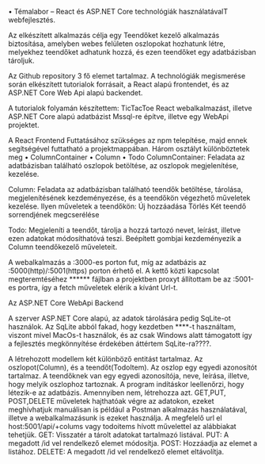 •	Témalabor – React és ASP.NET Core technológiák használatávalT webfejlesztés.

Az elkészített alkalmazás célja egy Teendőket kezelő alkalmazás biztosítása, amelyben webes felületen oszlopokat hozhatunk létre, melyekhez teendőket adhatunk hozzá, és ezen teendőket egy adatbázisban tároljuk.

Az Github repository 3 fő elemet tartalmaz. A technológiák megismerése során elkészített tutorialok forrásait, a React alapú frontendet, és az ASP.NET Core Web Api alapú backendet.

A tutorialok folyamán készítettem: TicTacToe React webalkalmazást, illetve ASP.NET Core alapú adatbázist Mssql-re építve, illetve egy WebApi projektet.

A React Frontend
Futtatásához szükséges az npm telepítése, majd ennek segítségével futtatható a projektmappában.
Három osztályt különböztetek meg
•	ColumnContainer
•	Column
•	Todo
ColumnContainer: Feladata az adatbázisban található oszlopok betöltése, az oszlopok megjelenítése, kezelése.

Column: Feladata az adatbázisban található teendők betöltése, tárolása, megjelenítésének kezdeményezése, és a teendőkön végezhető műveletek kezelése.
Ilyen műveletek a teendőkön:
Új hozzáadása
Törlés
Két teendő sorrendjének megcserélése

Todo: Megjeleníti a teendőt, tárolja a hozzá tartozó nevet, leírást, illetve ezen adatokat módosíthatóvá teszi. Beépített gombjai kezdeményezik a Column teendőkezelő műveleteit.

A webalkalmazás a :3000-es porton fut, míg az adatbázis az :5000(http)/:5001(https) porton érhető el. A kettő közti kapcsolat megteremtéséhez ****** fájlban a projektben proxyt állítottam be az :5001-es portra, így a fetch műveletek elérik a kívánt Url-t.

Az ASP.NET Core WebApi Backend

A szerver  ASP.NET Core alapú, az adatok tárolására pedig SqLite-ot használok. Az SqLite abból fakad, hogy kezdetben ****-t használtam, viszont mivel MacOs-t használok, és az csak Windows alatt támogatott így a fejlesztés megkönnyítése érdekében áttértem SqLite-ra????.

A létrehozott modellem két különböző entitást tartalmaz. Az oszlopot(Column), és a teendőt(TodoItem). Az oszlop egy egyedi azonosítót tartalmaz. A teendőknek van egy egyedi azonosítója, neve, leírása, illetve, hogy melyik oszlophoz tartoznak.
A program indításkor leellenőrzi, hogy létezik-e az adatbázis. Amennyiben nem, létrehozza azt.
GET,PUT, POST,DELETE műveletek hajthatóak végre az adatokon, ezeket meghívhatjuk manuálisan is például a Postman alkalmazás használatával, illetve a webalkalmazásunk is ezeket használja.
A megfelelő url el host:5001/api/+colums vagy todoitems hívott művelettel az alábbiakat tehetjük.
GET: Visszatér a tárolt adatokat tartalmazó listával.
PUT: A megadott /id vel rendelkező elemet módosítja.
POST: Hozzáadja az elemet a listához.
DELETE: A megadott /id vel rendelkező elemet eltávolítja.
